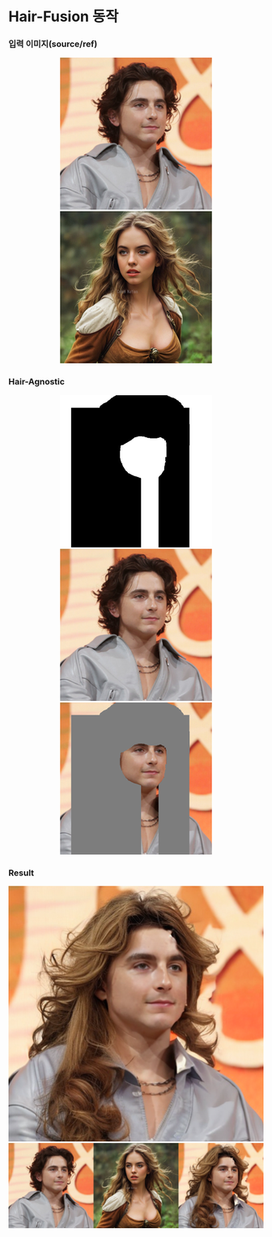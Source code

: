 # Hair-Fusion 동작

### 입력 이미지(source/ref)
<p align="center">
  <img src="images/source.png" width="300"/>
  <img src="images/ref1.png" width="300"/>
</p>

### Hair-Agnostic
<p align="center">
  <img src="images/source_agnostic_mask.png" width="300"/>
  <img src="images/source.png" width="300"/>
  <img src="images/source_agnostic.png" width="300"/>
</p>

### Result
<img src="images/result1.png" />
<img src="images/result1_full.png" />
